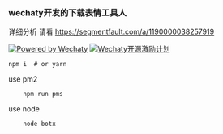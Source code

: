 ### wechaty开发的下载表情工具人

详细分析 请看 https://segmentfault.com/a/1190000038257919

[![Powered by Wechaty](https://img.shields.io/badge/Powered%20By-Wechaty-green.svg)](https://github.com/chatie/wechaty)
[![Wechaty开源激励计划](https://img.shields.io/badge/Wechaty-开源激励计划-green.svg)](https://github.com/juzibot/Welcome/wiki/Everything-about-Wechaty)

```
npm i  # or yarn
```

use pm2
```
	npm run pms
```

use node

```
	node botx
```

